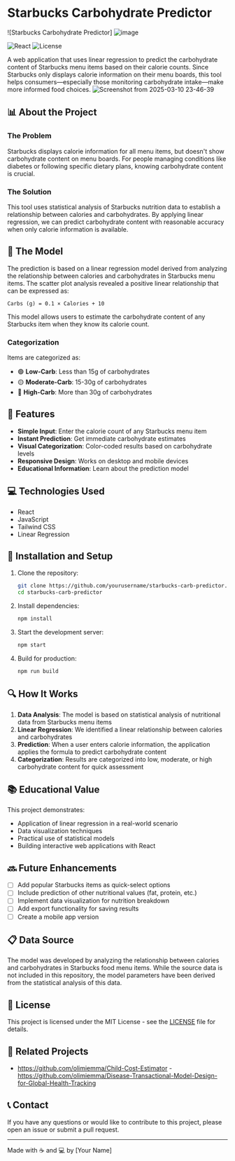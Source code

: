 # Starbucks Carbohydrate Predictor

![Starbucks Carbohydrate Predictor] ![image](https://github.com/user-attachments/assets/696bb21c-0d04-47a0-a123-62ab01fe2bfe)

![React](https://img.shields.io/badge/React-18.2.0-blue)
![License](https://img.shields.io/badge/License-MIT-green)

A web application that uses linear regression to predict the carbohydrate content of Starbucks menu items based on their calorie counts. Since Starbucks only displays calorie information on their menu boards, this tool helps consumers—especially those monitoring carbohydrate intake—make more informed food choices.
![Screenshot from 2025-03-10 23-46-39](https://github.com/user-attachments/assets/b11849dc-c55d-4024-9013-ebf2c48befc3)



## 📊 About the Project

### The Problem
Starbucks displays calorie information for all menu items, but doesn't show carbohydrate content on menu boards. For people managing conditions like diabetes or following specific dietary plans, knowing carbohydrate content is crucial.

### The Solution
This tool uses statistical analysis of Starbucks nutrition data to establish a relationship between calories and carbohydrates. By applying linear regression, we can predict carbohydrate content with reasonable accuracy when only calorie information is available.

## 🧮 The Model

The prediction is based on a linear regression model derived from analyzing the relationship between calories and carbohydrates in Starbucks menu items. The scatter plot analysis revealed a positive linear relationship that can be expressed as:

```
Carbs (g) = 0.1 × Calories + 10
```

This model allows users to estimate the carbohydrate content of any Starbucks item when they know its calorie count.

### Categorization
Items are categorized as:
- 🟢 **Low-Carb**: Less than 15g of carbohydrates
- 🟡 **Moderate-Carb**: 15-30g of carbohydrates
- 🔴 **High-Carb**: More than 30g of carbohydrates

## 🚀 Features

- **Simple Input**: Enter the calorie count of any Starbucks menu item
- **Instant Prediction**: Get immediate carbohydrate estimates
- **Visual Categorization**: Color-coded results based on carbohydrate levels
- **Responsive Design**: Works on desktop and mobile devices
- **Educational Information**: Learn about the prediction model

## 💻 Technologies Used

- React
- JavaScript
- Tailwind CSS
- Linear Regression

## 🔧 Installation and Setup

1. Clone the repository:
   ```bash
   git clone https://github.com/yourusername/starbucks-carb-predictor.git
   cd starbucks-carb-predictor
   ```

2. Install dependencies:
   ```bash
   npm install
   ```

3. Start the development server:
   ```bash
   npm start
   ```

4. Build for production:
   ```bash
   npm run build
   ```

## 🔍 How It Works

1. **Data Analysis**: The model is based on statistical analysis of nutritional data from Starbucks menu items
2. **Linear Regression**: We identified a linear relationship between calories and carbohydrates
3. **Prediction**: When a user enters calorie information, the application applies the formula to predict carbohydrate content
4. **Categorization**: Results are categorized into low, moderate, or high carbohydrate content for quick assessment

## 📚 Educational Value

This project demonstrates:
- Application of linear regression in a real-world scenario
- Data visualization techniques
- Practical use of statistical models
- Building interactive web applications with React

## 🔜 Future Enhancements

- [ ] Add popular Starbucks items as quick-select options
- [ ] Include prediction of other nutritional values (fat, protein, etc.)
- [ ] Implement data visualization for nutrition breakdown
- [ ] Add export functionality for saving results
- [ ] Create a mobile app version

## 📋 Data Source

The model was developed by analyzing the relationship between calories and carbohydrates in Starbucks food menu items. While the source data is not included in this repository, the model parameters have been derived from the statistical analysis of this data.

## 📄 License

This project is licensed under the MIT License - see the [LICENSE](LICENSE) file for details.

## 🔗 Related Projects

- https://github.com/olimiemma/Child-Cost-Estimator 
-https://github.com/olimiemma/Disease-Transactional-Model-Design-for-Global-Health-Tracking

## 📞 Contact

If you have any questions or would like to contribute to this project, please open an issue or submit a pull request.

---

Made with ☕ and 💻 by [Your Name]
